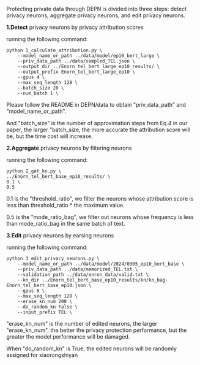 Protecting private data through DEPN is divided into three steps: detect privacy neurons, aggregate privacy neurons, and edit privacy neurons.

**1.Detect** privacy neurons by privacy attribution scores

running the following command:
```
python 1_calculate_attribution.py \
    --model_name_or_path ../data/model/ep10_bert_large \
    --priv_data_path ../data/sampled_TEL.json \
    --output_dir ../Enorn_tel_bert_large_ep10_results/ \
    --output_prefix Enorn_tel_bert_large_ep10 \
    --gpus 4 \
    --max_seq_length 128 \
    --batch_size 20 \
    --num_batch 1 \
```
Please follow the README in DEPN/data to obtain "priv_data_path" and "model_name_or_path". 

And "batch_size" is the number of approximation steps from Eq.4 in our paper, the larger "batch_size, the more accurate the attribution score will be, but the time cost will increase.

**2.Aggregate** privacy neurons by filtering neurons

running the following command:
```
python 2_get_kn.py \ 
../Enorn_tel_bert_base_ep10_results/ \
0.1 \
0.5
```
0.1 is the "threshold_ratio", we filter the neurons whose attribution score is less than threshold_ratio * the maximum value. 

0.5 is the "mode_ratio_bag", we filter out neurons whose frequency is less than mode_ratio_bag in the same batch of text.

**3.Edit** privacy neurons by earsing neurons

running the following command:
```
python 3_edit_privacy_neurons.py \
    --model_name_or_path ../data/model/2024/0305_ep10_bert_base \
    --priv_data_path ../data/memorized_TEL.txt \
    --validation_path ../data/enron_data/valid.txt \
    --kn_dir ../Enorn_tel_bert_base_ep10_results/kn/kn_bag-Enorn_tel_bert_base_ep10.json \
    --gpus 6 \
    --max_seq_length 128 \
    --erase_kn_num 200 \
    --do_random_kn False \
    --input_prefix TEL \
```
"erase_kn_num" is the number of edited neurons, the larger "erase_kn_num", the better the privacy protection performance, but the greater the model performance will be damaged.

When "do_random_kn" is True, the edited neurons will be randomly assigned for xiaorongshiyan
